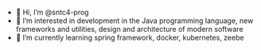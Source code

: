 - 👋 Hi, I’m @sntc4-prog
- 👀 I’m interested in development in the Java programming language, new frameworks and utilities, design and architecture of modern software
- 🌱 I’m currently learning spring framework, docker, kubernetes, zeebe

<!---
sntc4-prog/sntc4-prog is a ✨ special ✨ repository because its `README.md` (this file) appears on your GitHub profile.
You can click the Preview link to take a look at your changes.
--->
